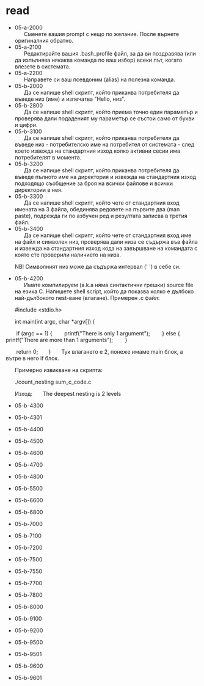 # read

* 05-a-2000  
&nbsp;&nbsp;&nbsp;&nbsp;&nbsp;&nbsp;Сменете вашия prompt с нещо по желание. После върнете оригиналния обратно.
* 05-a-2100  
&nbsp;&nbsp;&nbsp;&nbsp;&nbsp;&nbsp;Редактирайте вашия .bash_profile файл, за да ви поздравява (или да изпълнява някаква команда по ваш избор) всеки път, когато влезете в системата.
* 05-a-2200  
&nbsp;&nbsp;&nbsp;&nbsp;&nbsp;&nbsp;Направете си ваш псевдоним (alias) на полезна команда.
* 05-b-2000  
&nbsp;&nbsp;&nbsp;&nbsp;&nbsp;&nbsp;Да се напише shell скрипт, който приканва потребителя да въведе низ (име) и изпечатва "Hello, низ".
* 05-b-2800  
&nbsp;&nbsp;&nbsp;&nbsp;&nbsp;&nbsp;Да се напише shell скрипт, който приема точно един параметър и проверява дали подаденият му параметър се състои само от букви и цифри.
* 05-b-3100  
&nbsp;&nbsp;&nbsp;&nbsp;&nbsp;&nbsp;Да се напише shell скрипт, който приканва потребителя да въведе низ - потребителско име на потребител от системата - след което извежда на стандартния изход колко активни сесии има потребителят в момента.
* 05-b-3200  
&nbsp;&nbsp;&nbsp;&nbsp;&nbsp;&nbsp;Да се напише shell скрипт, който приканва потребителя да въведе пълното име на директория и извежда на стандартния изход подходящо съобщение за броя на всички файлове и всички директории в нея.
* 05-b-3300  
&nbsp;&nbsp;&nbsp;&nbsp;&nbsp;&nbsp;Да се напише shell скрипт, който чете от стандартния вход имената на 3 файла, обединява редовете на първите два (man paste), подрежда ги по азбучен ред и резултата записва в третия файл.
* 05-b-3400  
&nbsp;&nbsp;&nbsp;&nbsp;&nbsp;&nbsp;Да се напише shell скрипт, който чете от стандартния вход име на файл и символен низ, проверява дали низа се съдържа във файла и извежда на стандартния изход кода на завършване на командата с която сте проверили наличието на низа.

&nbsp;&nbsp;&nbsp;&nbsp;&nbsp;&nbsp;NB! Символният низ може да съдържа интервал (' ') в себе си.
* 05-b-4200  
&nbsp;&nbsp;&nbsp;&nbsp;&nbsp;&nbsp;Имате компилируем (a.k.a няма синтактични грешки) source file на езика C. Напишете shell script, който да покaзва колко е дълбоко най-дълбокото nest-ване (влагане).
Примерен .c файл:

&nbsp;&nbsp;&nbsp;&nbsp;&nbsp;&nbsp;#include <stdio.h>

&nbsp;&nbsp;&nbsp;&nbsp;&nbsp;&nbsp;int main(int argc, char *argv[]) {

&nbsp;&nbsp;&nbsp;&nbsp;&nbsp;&nbsp;  if (argc == 1) {
&nbsp;&nbsp;&nbsp;&nbsp;&nbsp;&nbsp;		printf("There is only 1 argument");
&nbsp;&nbsp;&nbsp;&nbsp;&nbsp;&nbsp;	} else {
&nbsp;&nbsp;&nbsp;&nbsp;&nbsp;&nbsp;		printf("There are more than 1 arguments");
&nbsp;&nbsp;&nbsp;&nbsp;&nbsp;&nbsp;	}

&nbsp;&nbsp;&nbsp;&nbsp;&nbsp;&nbsp;	return 0;
&nbsp;&nbsp;&nbsp;&nbsp;&nbsp;&nbsp;}
&nbsp;&nbsp;&nbsp;&nbsp;&nbsp;&nbsp;Тук влагането е 2, понеже имаме main блок, а вътре в него if блок.

&nbsp;&nbsp;&nbsp;&nbsp;&nbsp;&nbsp;Примерно извикване на скрипта:

&nbsp;&nbsp;&nbsp;&nbsp;&nbsp;&nbsp;./count_nesting sum_c_code.c

&nbsp;&nbsp;&nbsp;&nbsp;&nbsp;&nbsp;Изход:
&nbsp;&nbsp;&nbsp;&nbsp;&nbsp;&nbsp;The deepest nesting is 2 levels
* 05-b-4300  

* 05-b-4301  

* 05-b-4400  

* 05-b-4500  

* 05-b-4600  

* 05-b-4700  

* 05-b-4800  

* 05-b-5500  

* 05-b-6600  

* 05-b-6800  

* 05-b-7000  

* 05-b-7100  

* 05-b-7200  

* 05-b-7500  

* 05-b-7550  

* 05-b-7700  

* 05-b-7800  

* 05-b-8000  

* 05-b-9100  

* 05-b-9200  

* 05-b-9500  

* 05-b-9501  

* 05-b-9600  

* 05-b-9601  
